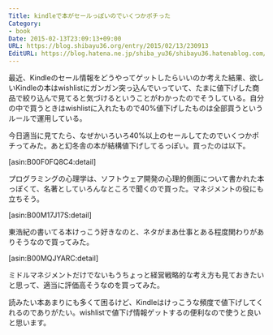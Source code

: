 ```yaml
---
Title: kindleで本がセールっぽいのでいくつかポチった
Category:
- book
Date: 2015-02-13T23:09:13+09:00
URL: https://blog.shibayu36.org/entry/2015/02/13/230913
EditURL: https://blog.hatena.ne.jp/shiba_yu36/shibayu36.hatenablog.com/atom/entry/8454420450083583545
---
```


最近、Kindleのセール情報をどうやってゲットしたらいいのか考えた結果、欲しいKindleの本はwishlistにガンガン突っ込んでいっていて、たまに値下げした商品で絞り込んで見てると気づけるということがわかったのでそうしている。自分の中で買うときはwishlistに入れたもので40%値下げしたものは全部買うというルールで運用している。


今日適当に見てたら、なぜかいろいろ40%以上のセールしてたのでいくつかポチってみた。あと幻冬舎の本が結構値下げしてるっぽい。買ったのは以下。

[asin:B00F0FQ8C4:detail]

プログラミングの心理学は、ソフトウェア開発の心理的側面について書かれた本っぽくて、名著としていろんなところで聞くので買った。マネジメントの役にも立ちそう。


[asin:B00M17J17S:detail]

東浩紀の書いてる本けっこう好きなのと、ネタがまあ仕事とある程度関わりがありそうなので買ってみた。


[asin:B00MQJYARC:detail]

ミドルマネジメントだけでないもうちょっと経営戦略的な考え方も見ておきたいと思って、適当に評価高そうなのを買ってみた。


読みたい本あまりにも多くて困るけど、Kindleはけっこうな頻度で値下げしてくれるのでありがたい。wishlistで値下げ情報ゲットするの便利なので使うと良いと思います。
